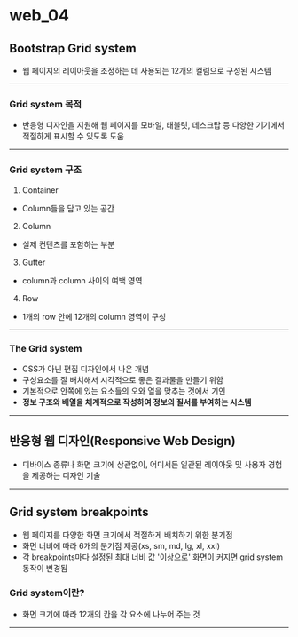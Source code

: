 # web_04

## Bootstrap Grid system
* 웹 페이지의 레이아웃을 조정하는 데 사용되는 12개의 컬럼으로 구성된 시스템

---

### Grid system 목적
* 반응형 디자인을 지원해 웹 페이지를 모바일, 태블릿, 데스크탑 등 다양한 기기에서 적절하게 표시할 수 있도록 도움

---

### Grid system 구조
1. Container
* Column들을 담고 있는 공간
2. Column
* 실제 컨텐츠를 포함하는 부분
3. Gutter
* column과 column 사이의 여백 영역
4. Row
* 1개의 row 안에 12개의 column 영역이 구성

---
### The Grid system
* CSS가 아닌 편집 디자인에서 나온 개념
* 구성요소를 잘 배치해서 시각적으로 좋은 결과물을 만들기 위함
* 기본적으로 안쪽에 있는 요소들의 오와 열을 맞추는 것에서 기인
* **정보 구조와 배열을 체계적으로 작성하여 정보의 질서를 부여하는 시스템**

---

## 반응형 웹 디자인(Responsive Web Design)
* 디바이스 종류나 화면 크기에 상관없이, 어디서든 일관된 레이아웃 및 사용자 경험을 제공하는 디자인 기술

---

## Grid system breakpoints
* 웹 페이지를 다양한 화면 크기에서 적절하게 배치하기 위한 분기점
* 화면 너비에 따라 6개의 분기점 제공(xs, sm, md, lg, xl, xxl)
* 각 breakpoints마다 설정된 최대 너비 값 '이상으로' 화면이 커지면 grid system 동작이 변경됨

### Grid system이란?
* 화면 크기에 따라 12개의 칸을 각 요소에 나누어 주는 것
---